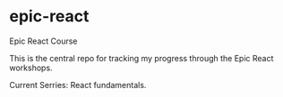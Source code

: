# epic-react
Epic React Course

This is the central repo for tracking my progress through the Epic React workshops.

Current Serries: React fundamentals.
